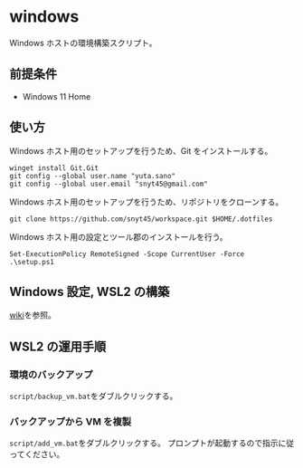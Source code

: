 # windows

Windows ホストの環境構築スクリプト。

## 前提条件

- Windows 11 Home

## 使い方

Windows ホスト用のセットアップを行うため、Git をインストールする。

```
winget install Git.Git
git config --global user.name "yuta.sano"
git config --global user.email "snyt45@gmail.com"
```

Windows ホスト用のセットアップを行うため、リポジトリをクローンする。

```
git clone https://github.com/snyt45/workspace.git $HOME/.dotfiles
```

Windows ホスト用の設定とツール郡のインストールを行う。

```
Set-ExecutionPolicy RemoteSigned -Scope CurrentUser -Force
.\setup.ps1
```

## Windows 設定, WSL2 の構築

[wiki](https://github.com/snyt45/workspace/wiki)を参照。

## WSL2 の運用手順

### 環境のバックアップ

`script/backup_vm.bat`をダブルクリックする。

### バックアップから VM を複製

`script/add_vm.bat`をダブルクリックする。 プロンプトが起動するので指示に従ってください。
